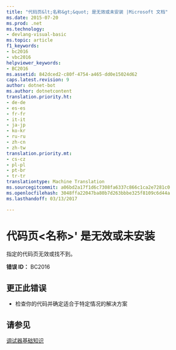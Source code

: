 ```yaml
---
title: "代码页&lt;名称&gt;&quot; 是无效或未安装 |Microsoft 文档"
ms.date: 2015-07-20
ms.prod: .net
ms.technology:
- devlang-visual-basic
ms.topic: article
f1_keywords:
- bc2016
- vbc2016
helpviewer_keywords:
- BC2016
ms.assetid: 842dced2-c80f-4754-a465-dd0e15024d62
caps.latest.revision: 9
author: dotnet-bot
ms.author: dotnetcontent
translation.priority.ht:
- de-de
- es-es
- fr-fr
- it-it
- ja-jp
- ko-kr
- ru-ru
- zh-cn
- zh-tw
translation.priority.mt:
- cs-cz
- pl-pl
- pt-br
- tr-tr
translationtype: Machine Translation
ms.sourcegitcommit: a06bd2a17f1d6c7308fa6337c866c1ca2e7281c0
ms.openlocfilehash: 3048ffa22047ba80b7d263bbbe325f8109c6d44a
ms.lasthandoff: 03/13/2017

---
```

# <a name="codepage-39ltnamegt39-is-invalid-or-not-installed"></a>代码页&lt;名称&gt;' 是无效或未安装
指定的代码页无效或找不到。  
  
 **错误 ID：** BC2016  
  
## <a name="to-correct-this-error"></a>更正此错误  
  
-   检查你的代码并确定适合于特定情况的解决方案  
  
## <a name="see-also"></a>请参见  
 [调试器基础知识](https://docs.microsoft.com/visualstudio/debugger/debugger-basics)
